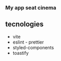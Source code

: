 ### My app seat cinema

## tecnologies
  - vite
  - eslint - prettier
  - styled-components
  - toastify
